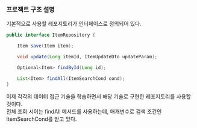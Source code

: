 ### 프로젝트 구조 설명

기본적으로 사용할 레포지토리가 인터페이스로 정의되어 있다.  

```java
public interface ItemRepository {

    Item save(Item item);

    void update(Long itemId, ItemUpdateDto updateParam);

    Optional<Item> findById(Long id);

    List<Item> findAll(ItemSearchCond cond);
}
```

이제 각각의 데이터 접근 기술을 학습하면서 해당 기술로 구현한 레포지토리를 사용할 것이다.  
전체 조회 시이는 findAll 메서드를 사용하는데, 매개변수로 검색 조건인 ItemSearchCond를 받고 있다.

```java
```
